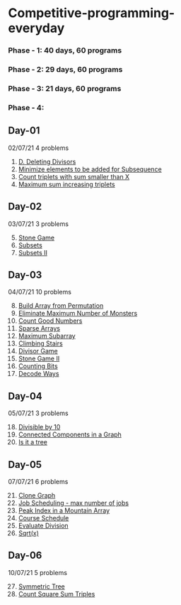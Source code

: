 # Competitive-programming-everyday
### Phase - 1: 40 days, 60 programs
### Phase - 2: 29 days, 60 programs
### Phase - 3: 21 days, 60 programs
### Phase - 4: 


## Day-01
02/07/21
4 problems

1. [D. Deleting Divisors](https://codeforces.com/contest/1537/problem/D)
2. [Minimize elements to be added for Subsequence](https://www.geeksforgeeks.org/minimize-elements-to-be-added-to-a-given-array-such-that-it-contains-another-given-array-as-its-subsequence/)
3. [Count triplets with sum smaller than X](https://practice.geeksforgeeks.org/problems/count-triplets-with-sum-smaller-than-x5549/1)
4. [Maximum sum increasing triplets](https://www.geeksforgeeks.org/find-maximum-sum-triplets-array-j-k-ai-aj-ak/)

## Day-02
03/07/21
3 problems

5. [Stone Game](https://leetcode.com/problems/stone-game/)
6. [Subsets](https://leetcode.com/problems/subsets/)
7. [Subsets II](https://leetcode.com/problems/subsets-ii/)

## Day-03
04/07/21
10 problems

8. [Build Array from Permutation](https://leetcode.com/contest/weekly-contest-248/problems/build-array-from-permutation/)
9. [Eliminate Maximum Number of Monsters](https://leetcode.com/contest/weekly-contest-248/problems/eliminate-maximum-number-of-monsters/)
10. [Count Good Numbers](https://leetcode.com/contest/weekly-contest-248/problems/count-good-numbers/)
11. [Sparse Arrays](https://www.hackerrank.com/challenges/sparse-arrays/problem)
12. [Maximum Subarray](https://leetcode.com/problems/maximum-subarray/)
13. [Climbing Stairs](https://leetcode.com/problems/climbing-stairs/)
14. [Divisor Game](https://leetcode.com/problems/divisor-game/)
15. [Stone Game II](https://leetcode.com/problems/stone-game-ii/)
16. [Counting Bits](https://leetcode.com/problems/counting-bits/)
17. [Decode Ways](https://leetcode.com/problems/decode-ways)

## Day-04
05/07/21
3 problems

18. [Divisible by 10](https://www.hackerearth.com/challenges/competitive/google-interview-preparation/problems/)
19. [Connected Components in a Graph](https://www.hackerearth.com/problem/algorithm/connected-components-in-a-graph/)
20. [Is it a tree](https://www.spoj.com/problems/PT07Y/)

## Day-05
07/07/21
6 problems

21. [Clone Graph](https://leetcode.com/problems/clone-graph/)
22. [Job Scheduling - max number of jobs](https://hack.codingblocks.com/app/contests/2441)
23. [Peak Index in a Mountain Array](https://leetcode.com/problems/peak-index-in-a-mountain-array/)
24. [Course Schedule](https://leetcode.com/problems/course-schedule/)
25. [Evaluate Division](https://leetcode.com/problems/evaluate-division/)
26. [Sqrt(x)](https://leetcode.com/problems/sqrtx/)

## Day-06
10/07/21
5 problems

27. [Symmetric Tree](https://leetcode.com/problems/symmetric-tree/)
28. [Count Square Sum Triples](https://leetcode.com/contest/biweekly-contest-56/problems/count-square-sum-triples/)